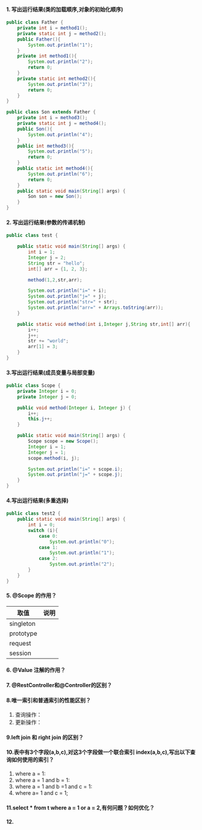 #### 1. 写出运行结果(类的加载顺序,对象的初始化顺序)

```java
public class Father {
    private int i = method1();
    private static int j = method2();
    public Father(){
        System.out.println("1");
    }
    private int method1(){
        System.out.println("2");
        return 0;
    }
    private static int method2(){
        System.out.println("3");
        return 0;
    }
}

public class Son extends Father {
    private int i = method3();
    private static int j = method4();
    public Son(){
        System.out.println("4");
    }
    public int method3(){
        System.out.println("5");
        return 0;
    }
    public static int method4(){
        System.out.println("6");
        return 0;
    }
    public static void main(String[] args) {
        Son son = new Son();
    }
}


```

#### 2. 写出运行结果(参数的传递机制)

```java
public class test {

    public static void main(String[] args) {
        int i = 1;
        Integer j = 2;
        String str = "hello";
        int[] arr = {1, 2, 3};

        method(1,2,str,arr);

        System.out.println("i=" + i);
        System.out.println("j=" + j);
        System.out.println("str=" + str);
        System.out.println("arr=" + Arrays.toString(arr));
    }

    public static void method(int i,Integer j,String str,int[] arr){
        i++;
        j++;
        str += "world";
        arr[1] = 3;
    }
}
```

#### 3.写出运行结果(成员变量与局部变量)

```java
public class Scope {
    private Integer i = 0;
    private Integer j = 0;

    public void method(Integer i, Integer j) {
        i++;
        this.j++;
    }

    public static void main(String[] args) {
        Scope scope = new Scope();
        Integer i = 1;
        Integer j = 1;
        scope.method(i, j);

        System.out.println("i=" + scope.i);
        System.out.println("j=" + scope.j);
    }
}
```

#### 4.写出运行结果(多重选择)

```java
public class test2 {
    public static void main(String[] args) {
        int i = 0;
        switch (i){
            case 0:
                System.out.println("0");
            case 1:
                System.out.println("1");
            case 2:
                System.out.println("2");
        }
    }
}
```



#### 5. @Scope 的作用？



| 取值      | 说明 |
| --------- | ---- |
| singleton |      |
| prototype |      |
| request   |      |
| session   |      |

#### 6. @Value 注解的作用？



#### 7. @RestController和@Controller的区别？



#### 8.唯一索引和普通索引的性能区别？

1. 查询操作：
2. 更新操作：

#### 9.left join 和 right join 的区别？



#### 10.表中有3个字段(a,b,c),对这3个字段做一个联合索引 index(a,b,c),写出以下查询如何使用的索引？

1. where a = 1:
2. where a = 1 and b = 1:
3. where a = 1 and b =1 and c = 1:
4. where a= 1 and c = 1;

#### 11.select * from t where a = 1 or a = 2,有何问题？如何优化？





#### 12.















